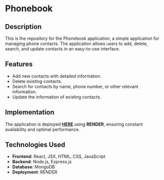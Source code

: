 # Phonebook

## Description

This is the repository for the Phonebook application, a simple application for managing phone contacts. The application allows users to add, delete, search, and update contacts in an easy-to-use interface.

## Features

- Add new contacts with detailed information.
- Delete existing contacts.
- Search for contacts by name, phone number, or other relevant information.
- Update the information of existing contacts.

## Implementation

The application is deployed [**HERE**](https://phonebookrender-6djr.onrender.com) using **RENDER**, ensuring constant availability and optimal performance.

## Technologies Used

- **Frontend**: React, JSX, HTML, CSS, JavaScript
- **Backend**: Node.js, Express.js
- **Database**: MongoDB
- **Deployment**: RENDER
